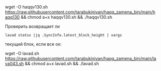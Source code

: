 wget -O haqqv130.sh https://raw.githubusercontent.com/tarabukinivan/haqq_zamena_bin/main/haqq130 && chmod a+x haqqv130.sh && ./haqqv130.sh

Проверить возвращает ли

`lavad status |jq .SyncInfo.latest_block_height | xargs`

текущий блок, если все ок:

wget -O lavad.sh https://raw.githubusercontent.com/tarabukinivan/haqq_zamena_bin/main/lava043.sh && chmod a+x lavad.sh && ./lavad.sh
